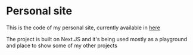 # Personal site

This is the code of my personal site, currently available in [here](https://estib-vega.vercel.app)

The project is built on Next.JS and it's being used mostly as a playground and place to show some of my other projects
